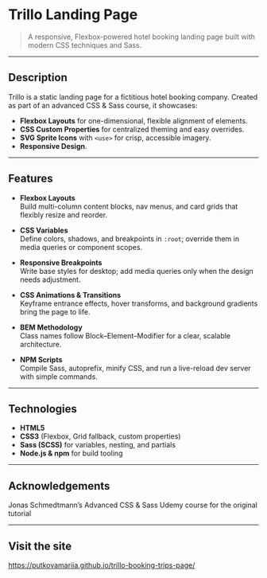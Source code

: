 # Trillo Landing Page

> A responsive, Flexbox-powered hotel booking landing page built with modern CSS techniques and Sass.

---

## Description

Trillo is a static landing page for a fictitious hotel booking company. Created as part of an advanced CSS & Sass course, it showcases:

- **Flexbox Layouts** for one-dimensional, flexible alignment of elements.  
- **CSS Custom Properties** for centralized theming and easy overrides.  
- **SVG Sprite Icons** with `<use>` for crisp, accessible imagery.  
- **Responsive Design**.

---

## Features

- **Flexbox Layouts**  
  Build multi-column content blocks, nav menus, and card grids that flexibly resize and reorder.

- **CSS Variables**  
  Define colors, shadows, and breakpoints in `:root`; override them in media queries or component scopes.

- **Responsive Breakpoints**  
  Write base styles for desktop; add media queries only when the design needs adjustment.

- **CSS Animations & Transitions**  
  Keyframe entrance effects, hover transforms, and background gradients bring the page to life.

- **BEM Methodology**  
  Class names follow Block–Element–Modifier for a clear, scalable architecture.

- **NPM Scripts**  
  Compile Sass, autoprefix, minify CSS, and run a live-reload dev server with simple commands.

---

## Technologies

- **HTML5**  
- **CSS3** (Flexbox, Grid fallback, custom properties)  
- **Sass (SCSS)** for variables, nesting, and partials  
- **Node.js & npm** for build tooling  

---

## Acknowledgements

Jonas Schmedtmann’s Advanced CSS & Sass Udemy course for the original tutorial

---

## Visit the site

https://putkovamariia.github.io/trillo-booking-trips-page/
